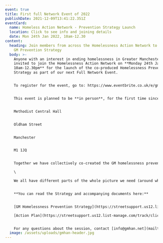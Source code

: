 ```yaml
---
event: true
title: First full Network Event of 2022
publishDate: 2021-12-09T13:41:22.351Z
eventCard:
  name: Homeless Action Network - Prevention Strategy Launch
  location: Click to see info and joining details
  date: Mon 24th Jan 2022, 10am-12.30
content:
  heading: Join members from across the Homelessness Action Network to launch the
    GM Prevention Strategy
  body: >-
    Anyone with an interest in ending homelessness in Greater Manchester is
    invited to join the Homelessness Action Network on **Monday 24th January,
    10am-12.30pm** for the launch of the co-produced Homelessness Prevention
    Strategy as part of our next Full Network Event.


    To register for the event, go to: https://www.eventbrite.co.uk/e/gm-homelessness-action-network-prevention-strategy-launch-tickets-225259746967[](https://www.eventbrite.co.uk/e/gm-homelessness-action-network-local-homelessness-partnerships-tickets-181228367927)


    This event is planned to be **in person**, for the first time since the start of COVID pandemic, at:


    Methodist Central Hall


    Oldham Street


    Manchester


    M1 1JQ


    Together we have collectively co-created the GM homelessness prevention strategy that gives us our vision, so this is opportunity to look at the gap between where we are now and this vision, and see what we can do together to realise it. We will mainly be working in locality groups, so **please take some time to think who else from your locality it would be good to have there, and send on this invitation**.\

    \

    We all have different parts of the whole picture we need (around whats happening and potential solutions. Bringing people with new information, resources, ideas and connections into the room opens up more options. Do you know people working on alternative housing models? Organisations with access to different resources? Community based initiatives? Please invite them along.


    **You can read the Strategy and accompanying documents here:**


    [GM Homelessness Prevention Strategy](https://streetsupport.us12.list-manage.com/track/click?u=da9a1d4bb2b1a69a981456972&id=8eaed683f1&e=20f4d60d20)\

    [Action Plan](https://streetsupport.us12.list-manage.com/track/click?u=da9a1d4bb2b1a69a981456972&id=c210de20d1&e=20f4d60d20)


    For any questions about the session, contact [info@gmhan.net](mailto:info@gmhan.net)
  image: /assets/uploads/gmhan-header.jpg
---
```

